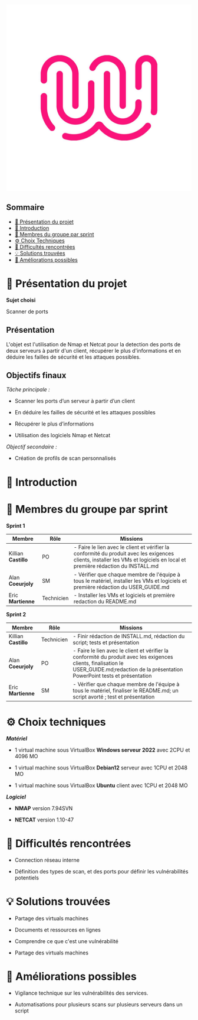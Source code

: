 ![logo de la Wild Code SChool en exemple](Ressources/logo_WCS.jpg)

## Sommaire 

- [🎯 Présentation du projet](#presentation-du-projet)
- [📜 Introduction](#introduction)
- [👥 Membres du groupe par sprint](#membres-du-groupe-par-sprint)
- [⚙️ Choix Techniques](#choix-techniques)
- [🧗 Difficultés rencontrées](#difficultes-rencontrees)
- [💡 Solutions trouvées](#solutions-trouvees)
- [🚀 Améliorations possibles](#ameliorations-possibles)

# 🎯 **Présentation du projet**
<span id="presentation-du-projet"></span>
**Sujet choisi**

Scanner de ports

## **Présentation**

L'objet est l'utilisation de Nmap et Netcat pour la detection des ports de deux serveurs à partir d'un client, récupérer le plus d'informations et en déduire les failles de sécurité et les attaques possibles.

## **Objectifs finaux**

_Tâche principale :_

 - Scanner les ports d’un serveur à partir d’un client

 - En déduire les failles de sécurité et les attaques possibles

 - Récupérer le plus d’informations

 - Utilisation des logiciels Nmap et Netcat

_Objectif secondaire :_

 - Création de profils de scan personnalisés


# 📜 **Introduction**
<span id="introduction"></span>

# 👥 **Membres du groupe par sprint**
<span id="membres-du-groupe-par-sprint"></span>
**Sprint 1**

| Membre   | Rôle       | Missions |
| -------- | ---------- | -------- |
| Killian **Castillo** | PO         | -  Faire le lien avec le client et vérifier la conformité du produit avec les exigences clients, installer les VMs et logiciels en local et première rédaction du INSTALL.md|
| Alan **Coeurjoly** | SM         | - Vérifier que chaque membre de l'équipe à tous le matériel, installer les VMs et logiciels et première rédaction du USER_GUIDE.md        |
| Eric **Martienne** | Technicien | - Installer les VMs et logiciels et première redaction du README.md       |

**Sprint 2**

| Membre   | Rôle       | Missions |
| -------- | ---------- | -------- |
| Killian **Castillo** | Technicien | - Finir rédaction de INSTALL.md, rédaction du script; tests et présentation|
| Alan **Coeurjoly** | PO | - Faire le lien avec le client et vérifier la conformité du produit avec les exigences clients, finalisation le USER_GUIDE.md;redaction de la présentation PowerPoint tests et présentation |
| Eric **Martienne** | SM         | - Vérifier que chaque membre de l'équipe à tous le matériel, finaliser  le README.md; un script avorté ; test et présentation |       |

# ⚙️ **Choix techniques**
<span id="choix-techniques"></span>
_**Matériel**_

- 1 virtual machine sous VirtualBox **Windows serveur 2022** avec 2CPU et 4096 MO

- 1 virtual machine sous VirtualBox **Debian12** serveur avec 1CPU et 2048 MO

- 1 virtual machine sous VirtualBox **Ubuntu** client avec 1CPU et 2048 MO

_**Logiciel**_

- **NMAP** version 7.94SVN

- **NETCAT** version 1.10-47

# 🧗 **Difficultés rencontrées**
<span id="difficultes-rencontrees"></span>

- Connection réseau interne

- Définition des types de scan, et des ports pour définir les vulnérabilités potentiels

# 💡 **Solutions trouvées**
<span id="solutions-trouvees"></span>

- Partage des virtuals machines
  
- Documents et ressources en lignes

- Comprendre ce que c'est une vulnérabilité

- Partage des virtuals machines

# 🚀 **Améliorations possibles**
<span id="ameliorations-possibles"></span>

- Vigilance technique sur les vulnérabilités des services.

- Automatisations pour plusieurs scans sur plusieurs serveurs dans un script
